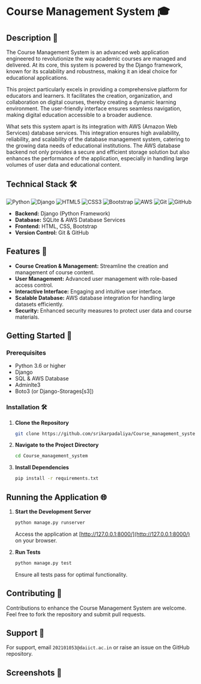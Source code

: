 
# Course Management System 🎓

## Description 📝

The Course Management System is an advanced web application engineered to revolutionize the way academic courses are managed and delivered. At its core, this system is powered by the Django framework, known for its scalability and robustness, making it an ideal choice for educational applications.

This project particularly excels in providing a comprehensive platform for educators and learners. It facilitates the creation, organization, and collaboration on digital courses, thereby creating a dynamic learning environment. The user-friendly interface ensures seamless navigation, making digital education accessible to a broader audience.

What sets this system apart is its integration with AWS (Amazon Web Services) database services. This integration ensures high availability, reliability, and scalability of the database management system, catering to the growing data needs of educational institutions. The AWS database backend not only provides a secure and efficient storage solution but also enhances the performance of the application, especially in handling large volumes of user data and educational content.

## Technical Stack 🛠️

![Python](https://img.shields.io/badge/python-v3.6+-blue.svg)
![Django](https://img.shields.io/badge/django-v3.x-green.svg)
![HTML5](https://img.shields.io/badge/html5-%23E34F26.svg?&style=for-the-badge&logo=html5&logoColor=white)
![CSS3](https://img.shields.io/badge/css3-%231572B6.svg?&style=for-the-badge&logo=css3&logoColor=white)
![Bootstrap](https://img.shields.io/badge/bootstrap-%23563D7C.svg?&style=for-the-badge&logo=bootstrap&logoColor=white)
![AWS](https://img.shields.io/badge/aws-%23FF9900.svg?&style=for-the-badge&logo=amazon-aws&logoColor=white)
![Git](https://img.shields.io/badge/git-%23F05033.svg?&style=for-the-badge&logo=git&logoColor=white)
![GitHub](https://img.shields.io/badge/github-%23121011.svg?&style=for-the-badge&logo=github&logoColor=white)


- **Backend:** Django (Python Framework)
- **Database:** SQLite & AWS Database Services
- **Frontend:** HTML, CSS, Bootstrap
- **Version Control:** Git & GitHub

## Features 🌟

- **Course Creation & Management:** Streamline the creation and management of course content.
- **User Management:** Advanced user management with role-based access control.
- **Interactive Interface:** Engaging and intuitive user interface.
- **Scalable Database:** AWS database integration for handling large datasets efficiently.
- **Security:** Enhanced security measures to protect user data and course materials.

## Getting Started 🚀

### Prerequisites

- Python 3.6 or higher
- Django
- SQL & AWS Database
- Adminlte3
- Boto3 (or Django-Storages[s3])

### Installation 🛠️

1. **Clone the Repository**
   ```bash
   git clone https://github.com/srikarpadaliya/Course_management_system.git
   ```

2. **Navigate to the Project Directory**
   ```bash
   cd Course_management_system
   ```

3. **Install Dependencies**
   ```bash
   pip install -r requirements.txt
   ```

## Running the Application 🌐

1. **Start the Development Server**
   ```bash
   python manage.py runserver
   ```
   Access the application at [http://127.0.0.1:8000/](http://127.0.0.1:8000/) on your browser.

2. **Run Tests**
   ```bash
   python manage.py test
   ```
   Ensure all tests pass for optimal functionality.

## Contributing 🤝

Contributions to enhance the Course Management System are welcome. Feel free to fork the repository and submit pull requests.

## Support 💬

For support, email `202101053@daiict.ac.in` or raise an issue on the GitHub repository.

## Screenshots 📸






